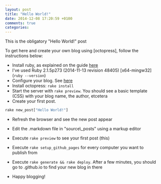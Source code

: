 ```yaml
---
layout: post
title: "Hello World!"
date: 2014-12-08 17:20:59 +0100
comments: true
categories: 
---
```


This is the obligatory "Hello World!" post 

To get here and create your own blog using [octopress], follow the
instructions below:

* Install ruby, as explained on the guide
  [here](http://octopress.org/docs/setup/)
 * I've used Ruby 2.1.5p273 (2014-11-13 revision 48405) \[x64-mingw32\]
   (``ruby --version``)
* Configure your blog. See
  [here](http://octopress.org/docs/configuring/)
* Install octopress: ````rake install````
* Start the server with ````rake preview````. You should see a basic
  template (CSS) with your blog name, the author, etcetera
* Create your first post. 

 ````cmd
rake new_post["Hello World!"]
````

* Refresh the browser and see the new post appear
* Edit the .markdown file in "source\\_posts" using a markup editor
* Execute ````rake preview```` to see your first post (this)
* Execute ````rake setup_github_pages```` for every computer you want to
  publish from
* Execute ````rake generate && rake deploy````. After a few minutes, you
  should go to
  <username>.github.io to find your new blog in there

* Happy blogging!

